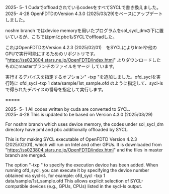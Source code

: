 2025- 5- 1
 CudaでoffloadされているcodesをすべてSYCLで書き換えました。  
2025- 4-28
 OpenFDTDのVersion 4.3.0 (2025/03/29)をベースにアップデートしました。

 noshm branch ではdevice memoryを用いたプログラムをsol_sycl_dmの下に置いているが、こちではpmlとpbcもSYCLでoffloadした。

これはOpenFDTDのVersion 4.2.3 (2025/02/01)　をSYCLによりIntelや他のGPUで実行可能にするためのリポジトリです。
"https://ss023804.stars.ne.jp/OpenFDTD/index.html" よりダウンロードしたものにmasterブランチのファイルをマージ
しています。

実行するデバイスを指定するオプション" -txp <num> "を追加しました。ofd_syclを実行時に
ofd_sycl -txp 1 data/sample/1st_sample.ofd
のように指定して、sycl-lsで得られたデバイスの番号<num>を指定して実行します。

===== 

2025- 5- 1
 All codes written by cuda are converted to SYCL.  
2025- 4-28
 This is updated to be based on Version 4.3.0 (2025/03/29)

 For noshm branch which uses device memory, the codes under sol_sycl_dm directory have pml and pbc additionally offloaded by SYCL.


This is for making SYCL executable of OpenFDTD Version 4.2.3 (2025/02/01), which will run on Intel and other GPUs.
It is downloaded from "https://ss023804.stars.ne.jp/OpenFDTD/index.html" and the files in master branch are merged.

The option "-txp <num>" to specify the execution device has been added. When running ofd_sycl, you can execute it by specifying the device number <num> obtained via sycl-ls, for example:
ofd_sycl -txp 1 data/sample/1st_sample.ofd
This allows explicit selection of SYCL-compatible devices (e.g., GPUs, CPUs) listed in the sycl-ls output.
